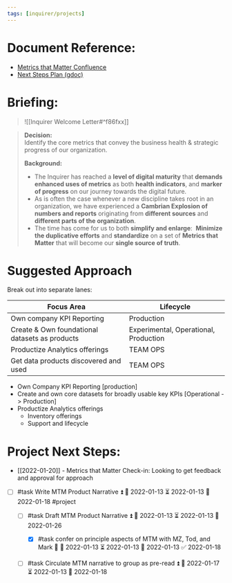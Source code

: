 ```yaml
---
tags: [inquirer/projects]
---
```



# Document Reference:
- [Metrics that Matter Confluence](https://inquirer.atlassian.net/wiki/spaces/InqDS/pages/418120273/Metrics+that+Matter+project)
- [Next Steps Plan (gdoc)](https://docs.google.com/document/d/1uVoyW7uTAtM3HvgPjg0tAyBvTg4oWqtiM7fYEyG8L1c/edit)



# Briefing:
> ![[Inquirer Welcome Letter#^f86fxx]]

> **Decision:**  
> Identify the core metrics that convey the business health & strategic progress of our organization.
> 
> **Background:**
> 
> - The Inquirer has reached a **level of digital maturity** that **demands enhanced uses of metrics** as both **health indicators**, and **marker of progress** on our journey towards the digital future.
> - As is often the case whenever a new discipline takes root in an organization, we have experienced a **Cambrian Explosion of numbers and reports** originating from **different sources** and **different parts of the organization**.
> -  The time has come for us to both **simplify and enlarge**:  **Minimize the duplicative efforts** and **standardize** on a set of **Metrics that Matter** that will become our **single source of truth**.


# Suggested Approach
Break out into separate lanes:

| Focus Area                                     | Lifecycle                             |
| ---------------------------------------------- | ------------------------------------- |
| Own company KPI Reporting                      | Production                            |
| Create & Own foundational datasets as products | Experimental, Operational, Production |
| Productize Analytics offerings                 | TEAM OPS                              | 
| Get data products discovered and used          | TEAM OPS                              |

- Own Company KPI Reporting [production]
- Create and own core datasets for broadly usable key KPIs [Operational -> Production]
- Productize Analytics offerings 
	- Inventory offerings
	- Support and lifecycle

# Project Next Steps:
- [[2022-01-20]] - Metrics that Matter Check-in: Looking to get feedback and approval for approach
- [ ] #task Write MTM Product Narrative ⏫ 🛫 2022-01-13 ⏳ 2022-01-13 📅 2022-01-18 #project 
	- [ ] #task Draft MTM Product Narrative ⏫ 🛫 2022-01-13 ⏳ 2022-01-13 📅 2022-01-26
		- [x] #task confer on principle aspects of MTM with MZ, Tod, and Mark 🔼 🛫 2022-01-13 ⏳ 2022-01-13 📅 2022-01-13 ✅ 2022-01-18
	- [ ] #task Circulate MTM narrative to group as pre-read ⏫ 🛫 2022-01-17 ⏳ 2022-01-13 📅 2022-01-18

